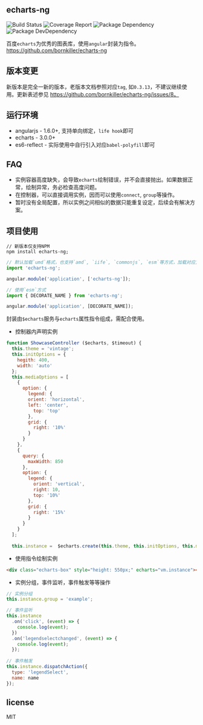 ## echarts-ng

![Build Status](https://img.shields.io/travis/bornkiller/echarts-ng.svg?style=flat)
![Coverage Report](http://img.shields.io/coveralls/bornkiller/echarts-ng.svg?style=flat)
![Package Dependency](https://david-dm.org/bornkiller/echarts-ng.svg?style=flat)
![Package DevDependency](https://david-dm.org/bornkiller/echarts-ng/dev-status.svg?style=flat)

百度`echarts`为优秀的图表库，使用`angular`封装为指令。https://github.com/bornkiller/echarts-ng

## 版本变更
新版本是完全一新的版本，老版本文档参照对应`tag`, 如`0.3.13`，不建议继续使用。更新表述参见 https://github.com/bornkiller/echarts-ng/issues/8。

## 运行环境
+ angularjs - 1.6.0+, 支持单向绑定，`life hook`即可
+ echarts   - 3.0.0+
+ es6-reflect - 实际使用中自行引入对应`babel-polyfill`即可

## FAQ
+ 实例容器高度缺失，会导致`echarts`绘制错误，并不会直接抛出。如果数据正常，绘制异常，务必检查高度问题。
+ 在控制器，可以直接调用实例，因而可以使用`connect`, `group`等操作。
+ 暂时没有全局配置，所以实例之间相似的数据只能重复设定，后续会有解决方案。

## 项目使用
```shell
// 新版本仅支持NPM
npm install echarts-ng;
```

```js
// 默认加载`umd`格式，也支持`amd`, `iife`, `commonjs`, `esm`等方式，加载对应文件即可
import 'echarts-ng';

angular.module('application', ['echarts-ng']);

// 使用`esm`方式
import { DECORATE_NAME } from 'echarts-ng';

angular.module('application', [DECORATE_NAME]);
```

封装由`$echarts`服务与`echarts`属性指令组成，需配合使用。

+ 控制器内声明实例
```javascript
function ShowcaseController ($echarts, $timeout) {
  this.theme = 'vintage';
  this.initOptions = {
    hegith: 400,
    width: 'auto'
  };
  this.mediaOptions = [
    {
      option: {
        legend: {
        orient: 'horizontal',
        left: 'center',
          top: 'top'
        },
        grid: {
          right: '10%'
        }
      }
    },
    {
      query: {
        maxWidth: 850
      },
      option: {
        legend: {
          orient: 'vertical',
          right: 10,
          top: '10%'
        },
        grid: {
          right: '15%'
        }
      }
    }
  ];
  
  this.instance =  $echarts.create(this.theme, this.initOptions, this.mediaOptions).setOption({/ *... */});
```
+  使用指令绘制实例
```html
<div class="echarts-box" style="height: 550px;" echarts="vm.instance"></div>
```
+ 实例分组，事件监听，事件触发等等操作
```javascript
// 实例分组
this.instance.group = 'example';

// 事件监听
this.instance
  .on('click', (event) => {
    console.log(event);
  })
  .on('legendselectchanged', (event) => {
    console.log(event);
  });
  
// 事件触发
this.instance.dispatchAction({
  type: 'legendSelect',
  name: name
});  
```

## license
MIT
